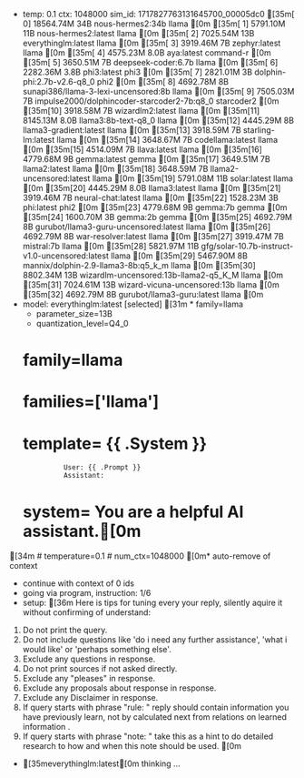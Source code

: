 * temp: 0.1 ctx: 1048000 sim_id: 1717827763131645700_00005dc0
[35m[ 0] 18564.74M 34B  nous-hermes2:34b                 llama       [0m
[35m[ 1] 5791.10M 11B  nous-hermes2:latest              llama       [0m
[35m[ 2] 7025.54M 13B  everythinglm:latest              llama       [0m
[35m[ 3] 3919.46M 7B   zephyr:latest                    llama       [0m
[35m[ 4] 4575.23M 8.0B aya:latest                       command-r   [0m
[35m[ 5] 3650.51M 7B   deepseek-coder:6.7b              llama       [0m
[35m[ 6] 2282.36M 3.8B phi3:latest                      phi3        [0m
[35m[ 7] 2821.01M 3B   dolphin-phi:2.7b-v2.6-q8_0       phi2        [0m
[35m[ 8] 4692.78M 8B   sunapi386/llama-3-lexi-uncensored:8b llama       [0m
[35m[ 9] 7505.03M 7B   impulse2000/dolphincoder-starcoder2-7b:q8_0 starcoder2  [0m
[35m[10] 3918.58M 7B   wizardlm2:latest                 llama       [0m
[35m[11] 8145.13M 8.0B llama3:8b-text-q8_0              llama       [0m
[35m[12] 4445.29M 8B   llama3-gradient:latest           llama       [0m
[35m[13] 3918.59M 7B   starling-lm:latest               llama       [0m
[35m[14] 3648.67M 7B   codellama:latest                 llama       [0m
[35m[15] 4514.09M 7B   llava:latest                     llama       [0m
[35m[16] 4779.68M 9B   gemma:latest                     gemma       [0m
[35m[17] 3649.51M 7B   llama2:latest                    llama       [0m
[35m[18] 3648.59M 7B   llama2-uncensored:latest         llama       [0m
[35m[19] 5791.08M 11B  solar:latest                     llama       [0m
[35m[20] 4445.29M 8.0B llama3:latest                    llama       [0m
[35m[21] 3919.46M 7B   neural-chat:latest               llama       [0m
[35m[22] 1528.23M 3B   phi:latest                       phi2        [0m
[35m[23] 4779.68M 9B   gemma:7b                         gemma       [0m
[35m[24] 1600.70M 3B   gemma:2b                         gemma       [0m
[35m[25] 4692.79M 8B   gurubot/llama3-guru-uncensored:latest llama       [0m
[35m[26] 4692.79M 8B   war-resolver:latest              llama       [0m
[35m[27] 3919.47M 7B   mistral:7b                       llama       [0m
[35m[28] 5821.97M 11B  gfg/solar-10.7b-instruct-v1.0-uncensored:latest llama       [0m
[35m[29] 5467.90M 8B   mannix/dolphin-2.9-llama3-8b:q5_k_m llama       [0m
[35m[30] 8802.34M 13B  wizardlm-uncensored:13b-llama2-q5_K_M llama       [0m
[35m[31] 7024.61M 13B  wizard-vicuna-uncensored:13b     llama       [0m
[35m[32] 4692.79M 8B   gurubot/llama3-guru:latest       llama       [0m
* model: everythinglm:latest [selected]
[31m	* family=llama
	* parameter_size=13B
	* quantization_level=Q4_0
	# family=llama
	# families=['llama']
	# template=                {{ .System }}
                User: {{ .Prompt }}
                Assistant:

	# system=                You are a helpful AI assistant.[0m
[34m	# temperature=0.1
	# num_ctx=1048000
[0m* auto-remove of context
* continue with context of 0 ids
* going via program, instruction: 1/6
* setup: [36m
Here is tips for tuning every your reply, silently aquire it without confirming of understand:
1. Do not print the query.
2. Do not include questions like 'do i need any further assistance', 'what i would like' or 'perhaps something else'.
3. Exclude any questions in response.
4. Do not print sources if not asked directly.
5. Exclude any "pleases" in response.
6. Exclude any proposals about response in response.
7. Exclude any Disclaimer in response.
8. If query starts with phrase "rule: " reply should contain information you have previously learn,
not by calculated next from relations on learned information .
9. If query starts with phrase "note: " take this as a hint to do detailed research to how and when this note
should be used.
[0m
* [35meverythinglm:latest[0m thinking ...
